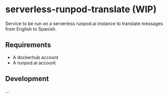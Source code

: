 # serverless-runpod-translate (WIP)
Service to be run on a serverless runpod.ai instance to translate messages from English to Spanish.

## Requirements
* A dockerhub account
* A runpod.ai account

## Development
...
